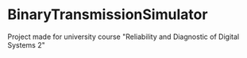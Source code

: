 # BinaryTransmissionSimulator
Project made for university course "Reliability and Diagnostic of Digital Systems 2"
